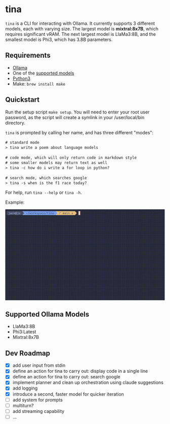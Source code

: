 # tina
`tina` is a CLI for interacting with Ollama. It currently supports 3 different models, each with varying size. The largest model is **mixtral:8x7B**, which requires significant vRAM. The next largest model is LlaMa3:8B, and the smallest model is Phi3, which has 3.8B parameters.

## Requirements
- [Ollama](https://ollama.com/)
- One of the [supported models](#supported-ollama-models)
- [Python3](https://www.python.org/downloads/)
- Make: `brew install make`
    
## Quickstart
Run the setup script `make setup`. You will need to enter your root user password, as the script will create a symlink in your /user/local/bin directory.

`tina` is prompted by calling her name, and has three different "modes":
```
# standard mode
> tina write a poem about language models

# code mode, which will only return code in markdown style
# some smaller models may return text as well
> tina -c how do i write a for loop in python?

# search mode, which searches google
> tina -s when is the f1 race today?
```
For help, run `tina --help` or `tina -h`.

Example:

![mov example](./static/tina.gif)

## Supported Ollama Models
- LlaMa3:8B
- Phi3:Latest
- Mixtral:8x7B

## Dev Roadmap
- [x] add user input from stdin
- [x] define an action for tina to carry out: display code in a single line
- [x] define an action for tina to carry out: search google
- [x] implement planner and clean up orchestration using claude suggestions
- [x] add logging
- [x] introduce a second, faster model for quicker iteration
- [ ] add system for prompts
- [ ] multiturn?
- [ ] add streaming capability
- [ ] ...
